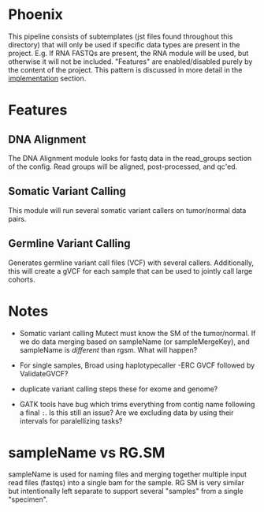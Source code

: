 # Phoenix

This pipeline consists of subtemplates (jst files found throughout this 
directory) that will only be used if specific data types are present in the 
project. E.g. If RNA FASTQs are present, the RNA module will be used, but 
otherwise it will not be included. "Features" are enabled/disabled purely
by the content of the project. This pattern is discussed in more detail in the
[implementation](implementation) section.

# Features

## DNA Alignment

The DNA Alignment module looks for fastq data in the read_groups section of
the config. Read groups will be aligned, post-processed, and qc'ed.

## Somatic Variant Calling

This module will run several somatic variant callers on tumor/normal data pairs.

## Germline Variant Calling

Generates germline variant call files (VCF) with several callers. Additionally,
this will create a gVCF for each sample that can be used to jointly call large
cohorts.


# Notes

- Somatic variant calling Mutect must know the SM of the tumor/normal. If we do data merging
  based on sampleName (or sampleMergeKey), and sampleName is _different_ than rgsm. What will
  happen?

- For single samples, Broad using haplotypecaller -ERC GVCF followed by ValidateGVCF?

- duplicate variant calling steps these for exome and genome?

- GATK tools have bug which trims everything from contig name following a final `:`. Is this still
an issue? Are we excluding data by using their intervals for paralellizing tasks?

# sampleName vs RG.SM

sampleName is used for naming files and merging together multiple input read files (fastqs) into 
a single bam for the sample. RG SM is very similar but intentionally left separate to support 
several "samples" from a single "specimen". 


